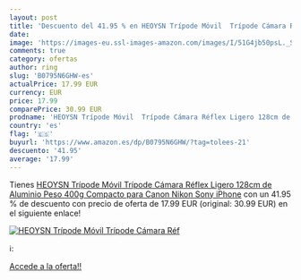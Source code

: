 ```yaml
---
layout: post
title: 'Descuento del 41.95 % en HEOYSN Trípode Móvil  Trípode Cámara Réf'
date: 
image: 'https://images-eu.ssl-images-amazon.com/images/I/51G4jb50psL._SL200_.jpg'
comments: true
category: ofertas
author: ring
slug: 'B0795N6GHW-es'
actualPrice: 17.99 EUR
currency: EUR
price: 17.99
comparePrice: 30.99 EUR
prodname: 'HEOYSN Trípode Móvil  Trípode Cámara Réflex Ligero 128cm de Aluminio  Peso 400g  Compacto para Canon Nikon Sony iPhone'
country: 'es'
flag: '🇪🇸'
buyurl: 'https://www.amazon.es/dp/B0795N6GHW/?tag=tolees-21'
descuento: '41.95'
average: '17.99'
---
```


Tienes [HEOYSN Trípode Móvil  Trípode Cámara Réflex Ligero 128cm de Aluminio  Peso 400g  Compacto para Canon Nikon Sony iPhone](https://www.amazon.es/dp/B0795N6GHW/?tag=tolees-21) con un 41.95 % de descuento con precio de oferta de 17.99 EUR (original: 30.99 EUR) en el siguiente enlace!

[![HEOYSN Trípode Móvil  Trípode Cámara Réf](https://images-eu.ssl-images-amazon.com/images/I/51G4jb50psL._SL200_.jpg)](https://www.amazon.es/dp/B0795N6GHW/?tag=tolees-21)

ℹ️:


[Accede a la oferta!!](https://www.amazon.es/dp/B0795N6GHW/?tag=tolees-21)
